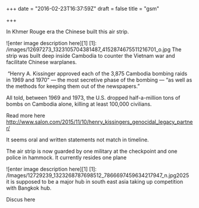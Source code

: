 +++
date = "2016-02-23T16:37:59Z"
draft = false
title = "gsm"

+++
In Khmer Rouge era the Chinese built this air strip. 

![enter image description here][1]
[1]: /images/12697273_1323105704381487_4152874675511216701_o.jpg
The strip was built deep inside Cambodia to counter the Vietnam war and facilitate Chinese warplanes. 

 “Henry A. Kissinger approved each of the 3,875 Cambodia bombing raids in 1969 and 1970” — the most secretive phase of the bombing — “as well as the methods for keeping them out of the newspapers.”

All told, between 1969 and 1973, the U.S. dropped half-a-million tons of bombs on Cambodia alone, killing at least 100,000 civilians. 

Read more here 
http://www.salon.com/2015/11/10/henry_kissingers_genocidal_legacy_partner/

It seems oral and written statements not match in timeline.  

The air strip is now guarded by one military at the checkpoint and one police in hammock. It currently resides one plane

![enter image description here][1]
[1]: /Images/12729239_1323268787698512_7866697459634217947_n.jpg2025 it is supposed to be a major hub in south east asia taking up competition with Bangkok hub.


Discus here
